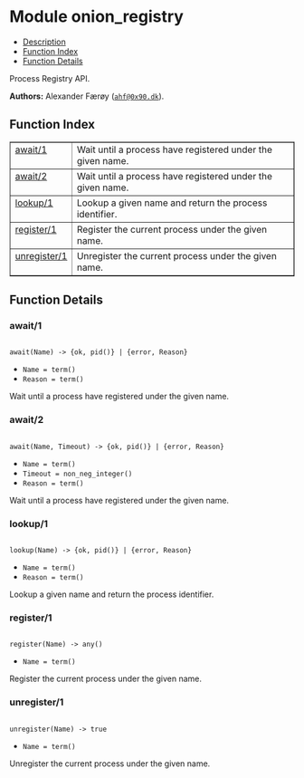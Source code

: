 

# Module onion_registry #
* [Description](#description)
* [Function Index](#index)
* [Function Details](#functions)

Process Registry API.

__Authors:__ Alexander Færøy ([`ahf@0x90.dk`](mailto:ahf@0x90.dk)).

<a name="index"></a>

## Function Index ##


<table width="100%" border="1" cellspacing="0" cellpadding="2" summary="function index"><tr><td valign="top"><a href="#await-1">await/1</a></td><td>Wait until a process have registered under the given name.</td></tr><tr><td valign="top"><a href="#await-2">await/2</a></td><td>Wait until a process have registered under the given name.</td></tr><tr><td valign="top"><a href="#lookup-1">lookup/1</a></td><td>Lookup a given name and return the process identifier.</td></tr><tr><td valign="top"><a href="#register-1">register/1</a></td><td>Register the current process under the given name.</td></tr><tr><td valign="top"><a href="#unregister-1">unregister/1</a></td><td>Unregister the current process under the given name.</td></tr></table>


<a name="functions"></a>

## Function Details ##

<a name="await-1"></a>

### await/1 ###

<pre><code>
await(Name) -&gt; {ok, pid()} | {error, Reason}
</code></pre>

<ul class="definitions"><li><code>Name = term()</code></li><li><code>Reason = term()</code></li></ul>

Wait until a process have registered under the given name.

<a name="await-2"></a>

### await/2 ###

<pre><code>
await(Name, Timeout) -&gt; {ok, pid()} | {error, Reason}
</code></pre>

<ul class="definitions"><li><code>Name = term()</code></li><li><code>Timeout = non_neg_integer()</code></li><li><code>Reason = term()</code></li></ul>

Wait until a process have registered under the given name.

<a name="lookup-1"></a>

### lookup/1 ###

<pre><code>
lookup(Name) -&gt; {ok, pid()} | {error, Reason}
</code></pre>

<ul class="definitions"><li><code>Name = term()</code></li><li><code>Reason = term()</code></li></ul>

Lookup a given name and return the process identifier.

<a name="register-1"></a>

### register/1 ###

<pre><code>
register(Name) -&gt; any()
</code></pre>

<ul class="definitions"><li><code>Name = term()</code></li></ul>

Register the current process under the given name.

<a name="unregister-1"></a>

### unregister/1 ###

<pre><code>
unregister(Name) -&gt; true
</code></pre>

<ul class="definitions"><li><code>Name = term()</code></li></ul>

Unregister the current process under the given name.

